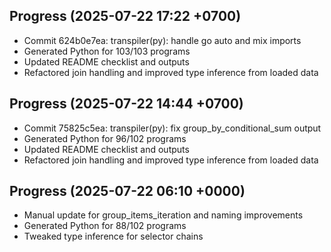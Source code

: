 ## Progress (2025-07-22 17:22 +0700)
- Commit 624b0e7ea: transpiler(py): handle go auto and mix imports
- Generated Python for 103/103 programs
- Updated README checklist and outputs
- Refactored join handling and improved type inference from loaded data

## Progress (2025-07-22 14:44 +0700)
- Commit 75825c5ea: transpiler(py): fix group_by_conditional_sum output
- Generated Python for 96/102 programs
- Updated README checklist and outputs
- Refactored join handling and improved type inference from loaded data
## Progress (2025-07-22 06:10 +0000)
- Manual update for group_items_iteration and naming improvements
- Generated Python for 88/102 programs
- Tweaked type inference for selector chains

